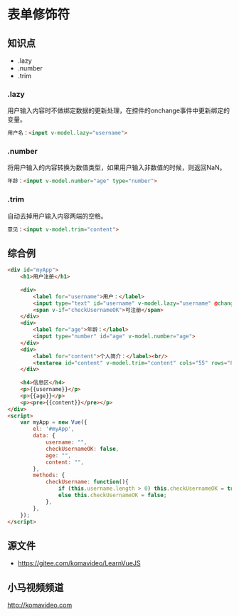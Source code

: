 表单修饰符
========

## 知识点

* .lazy
* .number
* .trim

### .lazy

用户输入内容时不做绑定数据的更新处理，在控件的onchange事件中更新绑定的变量。

~~~html
用户名：<input v-model.lazy="username">
~~~

### .number

将用户输入的内容转换为数值类型，如果用户输入非数值的时候，则返回NaN。

~~~html
年龄：<input v-model.number="age" type="number">
~~~

### .trim

自动去掉用户输入内容两端的空格。

~~~html
意见：<input v-model.trim="content">
~~~

## 综合例

~~~html
<div id="myApp">
    <h1>用户注册</h1>
    
    <div>
        <label for="username">用户：</label>
        <input type="text" id="username" v-model.lazy="username" @change="checkUsername">
        <span v-if="checkUsernameOK">可注册</span>
    </div>
    <div>
        <label for="age">年龄：</label>
        <input type="number" id="age" v-model.number="age">
    </div>
    <div>
        <label for="content">个人简介：</label><br/>
        <textarea id="content" v-model.trim="content" cols="55" rows="8"></textarea>
    </div>
    
    <h4>信息区</h4>
    <p>{{username}}</p>
    <p>{{age}}</p>
    <p><pre>{{content}}</pre></p>
</div>
<script>
    var myApp = new Vue({
        el: '#myApp', 
        data: {
            username: "",
            checkUsernameOK: false,
            age: "",
            content: "",
        },
        methods: {
            checkUsername: function(){
                if (this.username.length > 0) this.checkUsernameOK = true;
                else this.checkUsernameOK = false;
            },
        },
    });
</script>
~~~

## 源文件

* https://gitee.com/komavideo/LearnVueJS

## 小马视频频道

http://komavideo.com
